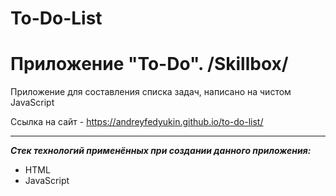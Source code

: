 # To-Do-List

# Приложение "To-Do". /Skillbox/

Приложение для составления списка задач, написано на чистом JavaScript

Ссылка на сайт - <https://andreyfedyukin.github.io/to-do-list/>

---

***Стек технологий применённых при создании данного приложения:***

- HTML
- JavaScript
